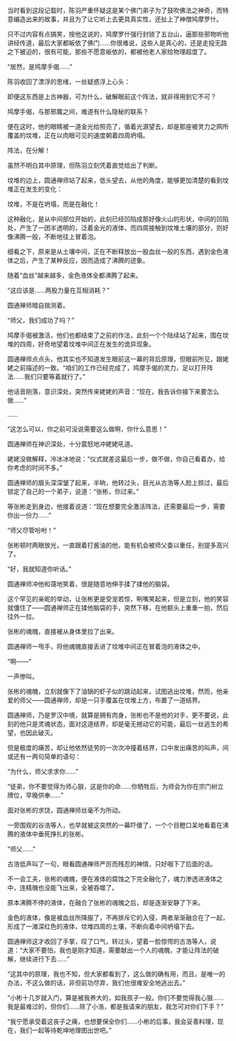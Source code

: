 当时看到这段记载时，陈羽严重怀疑这是某个佛门弟子为了鼓吹佛法之神奇，而特意编造出来的故事，并且为了让它听上去更具真实性，还扯上了神僧鸠摩罗什。

只不过内容有点搞笑，按他这说的，鸠摩罗什强行封锁了五台山，逼那些邪物听他讲经传道，最后大家都皈依了佛门……你很难说，这些人是真心的，还是走投无路之下被迫的，很有可能，那些不愿意皈依的，都被他老人家给物理超度了。

“居然，是鸠摩手偈……”

陈羽收回了漂浮的思绪，一丝疑惑浮上心头：

即便这东西是上古神器，可为什么，破解眼前这个阵法，就非得用到它不可？

鸠摩手偈，与那邪魔之间，难道有什么隐秘的联系？

便在这时，他的眼睛被一道金光给照亮了，循着光源望去，却是那座被灵力之网所覆盖的坟堆，正在以肉眼可见的速度朝着四周坍塌。

阵法，在分解！

虽然不明白其中原理，但陈羽立刻凭着直觉给出了判断。

坟堆的边上，圆通禅师站了起来，低头望去，从他的角度，能够更加清楚的看到坟堆正在发生的变化：

坟堆，不是在坍塌，而是在融化！

这种融化，是从中间部位开始的，此刻已经凹陷成那好像火山的形状，中间的凹陷处，产生了一团半透明的，泛着金光的液体，而四周接触到坟堆土壤的部分，则好像沸腾一般，不断地往上冒着泡。

细看之下，原来是从土壤中间，正在不断释放出一股血丝一般的东西，遇到金色液体之后，产生了某种反应，因而造成了沸腾的迹象。

随着“血丝”越来越多，金色液体全都沸腾了起来。

“这应该是……两股力量在互相消耗？”

圆通禅师暗自揣测着。

“师父，我们成功了吗？”

鸠摩手偈被激活，他们也都结束了之前的作法，此刻一个个陆续站了起来，围在坟堆的四周，好奇地望着坟堆中间正在发生的诡异现象。

圆通禅师点点头，他其实也不知道发生眼前这一幕的背后原理，但眼前所见，跟姥姥之前描述的一致。“咱们的工作已经完成了，鸠摩手偈的灵力，足以打开阵法……我们只要等着就行了。”

他话音刚落，意识深处，突然传来姥姥的声音：“现在，我告诉你接下来要怎么做……”

……

“这怎么可以，你之前可没说需要这么做啊，你什么意思！”

圆通禅师在神识深处，十分震怒地冲姥姥吼道。

姥姥没做解释，冷冰冰地说：“仪式就差这最后一步，做不做，你自己看着办，给你考虑的时间不多。”

圆通禅师的眉头深深皱了起来，半晌，他转过头，目光从古浩等人脸上掠过，最后锁定了自己的一个弟子，说道：“张彬，你过来。”

等张彬走到身边，他接着说道：“现在想要完全激活阵法，还需要最后一步，需要你出一份力……”

“师父尽管吩咐！”

张彬顿时两眼放光，一直跟着打酱油的他，能有机会被师父委以重任，别提多高兴了。

“好，我就知道你听话。”

圆通禅师冲他和蔼地笑着，很是随意地伸手揉了揉他的脑袋。

这个罕见的亲昵的举动，让张彬更是受宠若惊，咧嘴笑起来，但是立刻，他的笑容就僵住了——圆通禅师正在揉他脑袋的手，突然下移，在他额头上重重一拍，然后往外一拉。

张彬的魂魄，直接被从身体里拉了出来。

圆通禅师一甩手，将他魂魄直接丢进了坟堆中间正在冒着泡的液体之中。

“啊——”

一声惨叫。

张彬的魂魄，立刻就像下了油锅的虾子似的跳动起来，试图逃出坟堆，然而，他亲爱的师父——圆通禅师，却是一只手覆盖在坟堆上方，布置了一道结界。

圆通禅师，乃是罗汉中境，就算是拥有肉身，张彬也不是他的对手，更不要说，此刻的他只是灵魂状态，面对这道结界，却是毫无撼动它的可能，最后一丝逃生的希望，也因此破灭。

但是极度的痛苦，却让他依然徒劳的一次次冲撞着结界，口中发出痛苦的叫声，间或还有一两句简单的语句：

“为什么，师父求求你……”

“徒弟，你不要觉得为师心狠，这是你的命……你牺牲后，为师会为你在宗门树立牌位，早晚供奉……”

面对张彬的求饶，圆通禅师丝毫不为所动。

一旁围观的谷浩等人，也早就被这突然的一幕吓傻了，一个个目瞪口呆地看着在沸腾的液体中垂死挣扎的张彬。

“师父……”

古浩低声叫了一句，眼看圆通禅师严厉而残忍的神情，只好咽下了后面的话。

不一会工夫，张彬的魂魄，便在液体的腐蚀之下完全融化了，魂力渗透进液体之中，连精魄也没能飞出来，全被吞噬了。

原本沸腾不停的液体，在融合了张彬的魂魄之后，却是逐渐安静了下来。

金色的液体，像是被血丝所降服了，不再排斥它的入侵，两者渐渐融合在了一起，形成了一滩深红色的液体，坟堆四周的土壤，不断向着中间坍塌下去。

圆通禅师这才收回了手掌，叹了口气，转过头，望着一脸惊愕的古浩等人，说道：“大家不要怕，我也是刚才知道，需要献出一个人的魂魄，才能让阵法的破解，继续进行下去……”

“这其中的原理，我也不知，但大家都看到了，这么做的确有用，而且，是唯一的办法，不这么做的话，非但前功尽弃，我们也很难安全地逃出去。”

“小彬十几岁就入门，算是被我养大的，如我孩子一般。你们不要觉得我心狠……我是最难过的，但你们……除了小浩，都是我请来的朋友，我怎可对你们下手？”

“我宁愿承受着这丧子之痛，也想要保全你们……小彬的后事，我会妥善料理，现在，我们一起等待乾坤地理图出世吧。”
